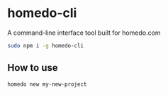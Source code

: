 # homedo-cli

A command-line interface tool built for homedo.com

```bash
sudo npm i -g homedo-cli
```

## How to use

```bash
homedo new my-new-project
```
